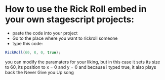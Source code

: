 # How to use the Rick Roll embed in your own stagescript projects:
* paste the code into your project
* Go to the place where you want to rickroll someone
* type this code:
```js
RickRoll(60, 0, 0, true);
```
you can modify the paramaters for your liking, but in this case it sets its size to 60, its position to x = 0 and y = 0 and because i typed true, it also plays back the Never Give you Up song
